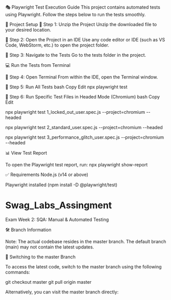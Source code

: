 🎭 Playwright Test Execution Guide
This project contains automated tests using Playwright. Follow the steps below to run the tests smoothly.

📁 Project Setup
🔹 Step 1: Unzip the Project
Unzip the downloaded file to your desired location.

🔹 Step 2: Open the Project in an IDE
Use any code editor or IDE (such as VS Code, WebStorm, etc.) to open the project folder.

🔹 Step 3: Navigate to the Tests
Go to the tests folder in the project.

💻 Run the Tests from Terminal

🔹 Step 4: Open Terminal
From within the IDE, open the Terminal window.

🔹 Step 5: Run All Tests
bash
Copy
Edit
npx playwright test

🔹 Step 6: Run Specific Test Files in Headed Mode (Chromium)
bash
Copy
Edit

npx playwright test 1_locked_out_user.spec.js --project=chromium --headed

npx playwright test 2_standard_user.spec.js --project=chromium --headed

npx playwright test 3_performance_glitch_user.spec.js --project=chromium --headed


📊 View Test Report

To open the Playwright test report, run: npx playwright show-report

✅ Requirements
Node.js (v14 or above)

Playwright installed (npm install -D @playwright/test)

# Swag_Labs_Assingment
Exam Week 2: SQA: Manual &amp; Automated Testing

🛠 Branch Information

Note: The actual codebase resides in the master branch. The default branch (main) may not contain the latest updates.

🔄 Switching to the master Branch

To access the latest code, switch to the master branch using the following commands:

git checkout master
git pull origin master

Alternatively, you can visit the master branch directly:


